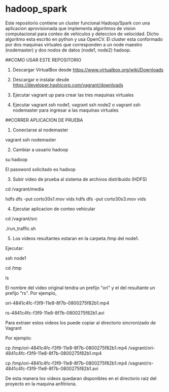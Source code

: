 # hadoop_spark

Este repositorio contiene un cluster funcional Hadoop/Spark con una aplicacion
aprovisionada que implementa algoritmos de vision computacional para conteo de vehiculos 
y deteccion  de velocidad. Dicho algoritmo esta escrito en python y
usa OpenCV. El cluster esta conformado por dos maquinas virtuales
que corresponden a un node maestro (nodemaster) y dos nodos de datos (node1, node2) hadoop.

##COMO USAR ESTE REPOSITORIO

1. Descargar VirtualBox desde https://www.virtualbox.org/wiki/Downloads

2. Descargar e instalar desde https://developer.hashicorp.com/vagrant/downloads

3. Ejecutar vagrant up para crear las tres maquinas virtuales

4. Ejecutar vagrant ssh node1, vagrant ssh node2 o vagrant ssh nodemaster para ingresar a las
maquinas virtuales

##CORRER APLICACION DE PRUEBA

1. Conectarse al nodemaster

vagrant ssh nodemaster

2. Cambiar a usuario hadoop

su hadoop

El password solicitado es hadoop

3. Subir video de prueba al sistema de archivos distribuido (HDFS)

cd /vagrant/media

hdfs dfs -put corto30s1.mov  vids
hdfs dfs -put corto30s3.mov  vids

4. Ejecutar aplicacion de conteo vehicular

cd /vagrant/src

./run_traffic.sh

5. Los videos resultantes estaran en la carpeta /tmp del node1.

Ejecutar:

ssh node1

cd /tmp

ls

El nombre del video original tendra un prefijo "ori" y el del resultante un
prefijo "rs". Por ejemplo,

ori-4841c4fc-f3f9-11e8-8f7b-0800275f82b1.mp4

rs-4841c4fc-f3f9-11e8-8f7b-0800275f82b1.avi

Para extraer estos videos los puede copiar al directorio sincronizado de Vagrant

Por ejemplo:

cp /tmp/ori-4841c4fc-f3f9-11e8-8f7b-0800275f82b1.mp4  /vagrant/ori-4841c4fc-f3f9-11e8-8f7b-0800275f82b1.mp4

cp /tmp/ori-4841c4fc-f3f9-11e8-8f7b-0800275f82b1.mp4 /vagrant/rs-4841c4fc-f3f9-11e8-8f7b-0800275f82b1.avi

De esta manera los videos quedaran disponibles en el directorio raiz del proyecto
en la maquina anfitriona.
